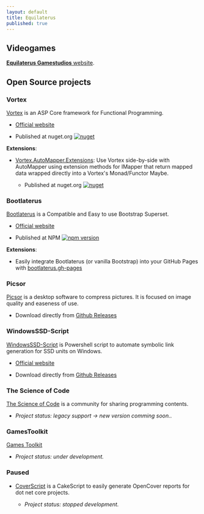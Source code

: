 ```yaml
---
layout: default
title: Equilaterus
published: true
---
```


## Videogames

[**Equilaterus Gamestudios** website](http://equilaterus.azurewebsites.net/). 

## Open Source projects

### Vortex

[Vortex](https://github.com/equilaterus/Vortex) is an ASP Core framework for Functional Programming.

* [Official website](https://equilaterus.github.io/Vortex/)

* Published at nuget.org [![nuget](https://img.shields.io/nuget/v/Equilaterus.Vortex.svg)](https://www.nuget.org/packages/Equilaterus.Vortex/)

**Extensions**:

* [Vortex.AutoMapper.Extensions](https://github.com/equilaterus/Vortex.AutoMapper.Extensions): Use Vortex side-by-side with AutoMapper using extension methods for IMapper that return mapped data wrapped directly into a Vortex's Monad/Functor Maybe.

  * Published at nuget.org [![nuget](https://img.shields.io/nuget/v/Equilaterus.Vortex.AutoMapper.Extensions.svg)](https://www.nuget.org/packages/Equilaterus.Vortex.AutoMapper.Extensions/)

### Bootlaterus

[Bootlaterus](https://github.com/equilaterus/bootlaterus) is a Compatible and Easy to use Bootstrap Superset.

* [Official website](https://equilaterus.github.io/bootlaterus/)

* Published at NPM [![npm version](https://badge.fury.io/js/bootlaterus.svg)](https://badge.fury.io/js/bootlaterus) 

**Extensions**:

* Easily integrate Bootlaterus (or vanilla Bootstrap) into your GitHub Pages with [bootlaterus.gh-pages](https://github.com/equilaterus/bootlaterus.gh-pages)

### Picsor

[Picsor](https://github.com/equilaterus/Picsor) is a desktop software to compress pictures. It is focused on image quality and easeness of use.

* Download directly from [Github Releases](https://github.com/equilaterus/Picsor/releases)

### WindowsSSD-Script

[WindowsSSD-Script](https://github.com/equilaterus/WindowsSSD-Script) is Powershell script to automate symbolic link generation for SSD units on Windows.

* [Official website](https://equilaterus.github.io/WindowsSSD-Script/)

* Download directly from [Github Releases](https://github.com/equilaterus/WindowsSSD-Script/releases)

### The Science of Code

[The Science of Code](http://thescienceofcode.com) is a community for sharing programming contents.
  * *Project status: legacy support -> new version comming soon.*.

### GamesToolkit

[Games Toolkit](https://github.com/gamestoolkit)
  
* *Project status: under development.*


### Paused

* [CoverScript](https://github.com/equilaterus/CoverScript) is a CakeScript to easily generate OpenCover reports for dot net core projects.

  * *Project status: stopped development.*


